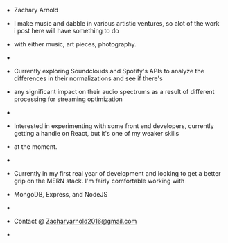 - Zachary Arnold

- I make music and dabble in various artistic ventures, so alot of the work i post here will have something to do
- with either music, art pieces, photography.
- 
- Currently exploring Soundclouds and Spotify's APIs to analyze the differences in their normalizations and see if there's
- any significant impact on their audio spectrums as a result of different processing for streaming optimization
- 
- Interested in experimenting with some front end developers, currently getting a handle on React, but it's one of my weaker skills
- at the moment.
-
- Currently in my first real year of development and looking to get a better grip on the MERN stack. I'm fairly comfortable working with
- MongoDB, Express, and NodeJS
- 
- Contact @ Zacharyarnold2016@gmail.com
-
